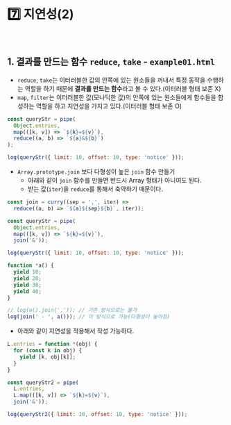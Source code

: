 # :seven: 지연성(2)

<br>

## 1. 결과를 만드는 함수 `reduce`, `take` - `example01.html`

- `reduce`, `take`는 이터러블한 값의 안쪽에 있는 원소들을 꺼내서 특정 동작을 수행하는 역할을 하기 때문에 <b>결과를 만드는 함수</b>라고 볼 수 있다.(이터러블 형태 보존 X)
- `map`, `filter`는 이터러블한 값(모나딕한 값)의 안쪽에 있는 원소들에게 함수들을 합성하는 역할을 하고 지연성을 가지고 있다.(이터러블 형태 보존 O)

```javascript
const queryStr = pipe(
  Object.entries,
  map(([k, v]) => `${k}=${v}`),
  reduce((a, b) => `${a}&${b}`)
);

log(queryStr({ limit: 10, offset: 10, type: 'notice' }));
```

- `Array.prototype.join` 보다 다형성이 높은 `join` 함수 만들기
  - 아래와 같이 `join` 함수를 만들면 반드시 Array 형태가 아니여도 된다.
  - 받는 값(`iter`)을 `reduce`를 통해서 축약하기 때문이다.

```javascript
const join = curry((sep = ',', iter) => 
  reduce((a, b) => `${a}${sep}${b}`, iter));

const queryStr = pipe(
  Object.entries,
  map(([k, v]) => `${k}=${v}`),
  join('&'));

log(queryStr({ limit: 10, offset: 10, type: 'notice' }));

function *a() {
  yield 10;
  yield 20;
  yield 30;
  yield 40;
}

// log(a().join(',')); // 기존 방식으로는 불가
log(join(' - ', a())); // 이 방식으로 가능(다형성이 높아짐)
```

- 아래와 같이 지연성을 적용해서 작성 가능하다.

```javascript
L.entries = function *(obj) {
  for (const k in obj) {
    yield [k, obj[k]];
  }
}

const queryStr2 = pipe(
  L.entries,
  L.map(([k, v]) => `${k}=${v}`),
  join('&'));

log(queryStr2({ limit: 10, offset: 10, type: 'notice' }));
```



